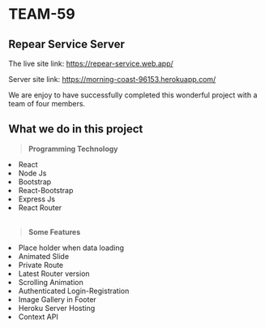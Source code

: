 # TEAM-59

## Repear Service Server

The live site link: https://repear-service.web.app/

Server site link: https://morning-coast-96153.herokuapp.com/

We are enjoy to have successfully completed this wonderful project with a team of four members.

## What we do in this project
<b><blockquote> Programming Technology</blockquote></b>
<li>React</li>
<li>Node Js</li>
<li>Bootstrap</li>
<li>React-Bootstrap</li>
<li>Express Js</li>
<li>React Router</li>
<br/>
<b><blockquote> Some Features</blockquote></b>
<li>Place holder when data loading</li>
<li>Animated Slide</li>
<li>Private Route</li>
<li>Latest Router version</li>
<li>Scrolling Animation</li>
<li>Authenticated Login-Registration</li>
<li>Image Gallery in Footer</li>
<li>Heroku Server Hosting</li>
<li>Context API</li>
